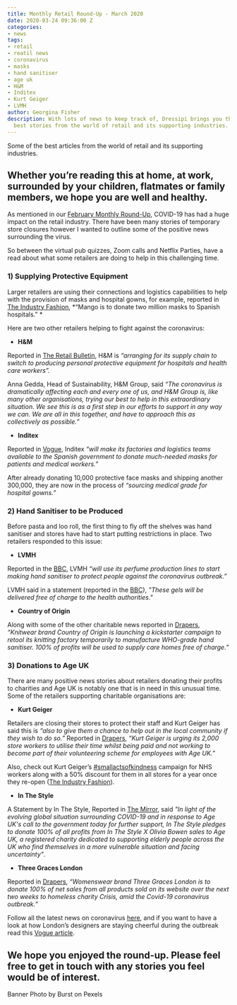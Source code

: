 ```yaml
---
title: Monthly Retail Round-Up - March 2020
date: 2020-03-24 09:36:00 Z
categories:
- news
tags:
- retail
- reatil news
- coronavirus
- masks
- hand sanitiser
- age uk
- H&M
- Inditex
- Kurt Geiger
- LVMH
author: Georgina Fisher
description: With lots of news to keep track of, Dressipi brings you this month's
  best stories from the world of retail and its supporting industries.
---
```


Some of the best articles from the world of retail and its supporting industries.

## Whether you’re reading this at home, at work, surrounded by your children, flatmates or family members, we hope you are well and healthy.

As mentioned in our [February Monthly Round-Up](https://dressipi.com/blog/monthly-retail-round-up-february-2020/), COVID-19 has had a huge impact on the retail industry. There have been many stories of temporary store closures however I wanted to outline some of the positive news surrounding the virus. 

So between the virtual pub quizzes, Zoom calls and Netflix Parties, have a read about what some retailers are doing to help in this challenging time.


### 1) Supplying Protective Equipment

Larger retailers are using their connections and logistics capabilities to help with the provision of masks and hospital gowns, for example, reported in [The Industry Fashion](https://www.theindustry.fashion/mango-donates-two-million-masks-to-spanish-hospitals-in-covid-19-fight/), *“Mango is to donate two million masks to Spanish hospitals.” *

Here are two other retailers helping to fight against the coronavirus:

* **H&M**

Reported in [The Retail Bulletin](https://www.theretailbulletin.com/fashion/hm-group-to-supply-protective-equipment-for-hospitals-23-03-2020/), H&M is *“arranging for its supply chain to switch to producing personal protective equipment for hospitals and health care workers”.*

Anna Gedda, Head of Sustainability, H&M Group, said *“The coronavirus is dramatically affecting each and every one of us, and H&M Group is, like many other organisations, trying our best to help in this extraordinary situation. We see this is as a first step in our efforts to support in any way we can. We are all in this together, and have to approach this as collectively as possible.”*

* **Inditex**

Reported in [Vogue](https://www.vogue.com/article/zara-inditex-coronvirus-masks-hospital-gowns), Inditex *“will make its factories and logistics teams available to the Spanish government to donate much-needed masks for patients and medical workers.”*

After already donating 10,000 protective face masks and shipping another 300,000, they are now in the process of *“sourcing medical grade for hospital gowns.”*

### 2) Hand Sanitiser to be Produced

Before pasta and loo roll, the first thing to fly off the shelves was hand sanitiser and stores have had to start putting restrictions in place. Two retailers responded to this issue:

* **LVMH**

Reported in the [BBC](https://www.bbc.co.uk/news/business-51868756), LVMH *“will use its perfume production lines to start making hand sanitiser to protect people against the coronavirus outbreak.”*

LVMH said in a statement (reported in the [BBC](https://www.bbc.co.uk/news/business-51868756)), *"These gels will be delivered free of charge to the health authorities."*

* **Country of Origin**

Along with some of the other charitable news reported in [Drapers](https://www.drapersonline.com/news/thinking-positive-fashions-coronavirus-relief-efforts/7039880.article?blocktitle=More-News&contentID=15728), *“Knitwear brand Country of Origin is launching a kickstarter campaign to retool its knitting factory temporarily to manufacture WHO-grade hand sanitiser. 100% of profits will be used to supply care homes free of charge.”*

### 3) Donations to Age UK

There are many positive news stories about retailers donating their profits to charities and Age UK is notably one that is in need in this unusual time. Some of the retailers supporting charitable organisations are:

* **Kurt Geiger**

Retailers are closing their stores to protect their staff and Kurt Geiger has said this is *“also to give them a chance to help out in the local community if they wish to do so.”* Reported in [Drapers](https://www.drapersonline.com/news/thinking-positive-fashions-coronavirus-relief-efforts/7039880.article?blocktitle=More-News&contentID=15728), *“Kurt Geiger is urging its 2,000 store workers to utilise their time whilst being paid and not working to become part of their volunteering scheme for employees with Age UK.”*

Also, check out Kurt Geiger’s [#smallactsofkindness](https://twitter.com/KurtGeiger/status/1242074516010012673) campaign for NHS workers along with a 50% discount for them in all stores for a year once they re-open ([The Industry Fashion](https://www.theindustry.fashion/kurt-geiger-ceo-gives-up-his-salary-for-a-year-as-business-supports-nhs-workers/?utm_source=rss&utm_medium=rss&utm_campaign=kurt-geiger-ceo-gives-up-his-salary-for-a-year-as-business-supports-nhs-workers)).

* **In The Style**

A Statement by In The Style, Reported in [The Mirror](https://www.mirror.co.uk/3am/celebrity-news/coronavirus-olivia-bowen-donates-100-21710549), said *"In light of the evolving global situation surrounding COVID-19 and in response to Age UK's call to the government today for further support, In The Style pledges to donate 100% of all profits from In The Style X Olivia Bowen sales to Age UK, a registered charity dedicated to supporting elderly people across the UK who find themselves in a more vulnerable situation and facing uncertainty"*.

* **Three Graces London**

Reported in [Drapers](https://www.drapersonline.com/news/three-graces-to-donate-net-sales-to-crisis/7039849.article), *“Womenswear brand Three Graces London is to donate 100% of net sales from all products sold on its website over the next two weeks to homeless charity Crisis, amid the Covid-19 coronavirus outbreak.”*


Follow all the latest news on coronavirus [here](https://www.drapersonline.com/news/coronavirus), and if you want to have a look at how London’s designers are staying cheerful during the outbreak read this [Vogue article](https://www.vogue.co.uk/news/article/london-designers-coronavirus?utm_medium=email&utm_source=Vogue%20Daily&utm_campaign=Vogue%20Daily_2020-03-23&utm_content=5%20Vogue%20Beauty%20Editors%20On%20Their%20Ultimate%20DIY%20Home%20Facials).

## We hope you enjoyed the round-up. Please feel free to get in touch with any stories you feel would be of interest.

Banner Photo by Burst on Pexels